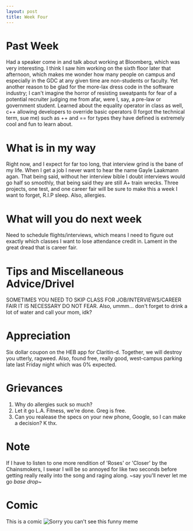 ```yaml
---
layout: post
title: Week Four
---
```


# Past Week
Had a speaker come in and talk about working at Bloomberg, which was very interesting. I think I saw him working on the sixth floor later that afternoon, which makes me wonder how many people on campus and especially in the GDC at any given time are non-students or faculty. Yet another reason to be glad for the more-lax dress code in the software industry; I can't imagine the horror of resisting sweatpants for fear of a potential recruiter judging me from afar, were I, say, a pre-law or government student. Learned about the equality operator in class as well, c++ allowing developers to override basic operators (I forgot the technical term, sue me) such as ++ and == for types they have defined is extremely cool and fun to learn about.

# What is in my way
Right now, and I expect for far too long, that interview grind is the bane of my life. When I get a job I never want to hear the name Gayle Laakmann agan. That being said, without her interview bible I doubt interviews would go half so smoothly, that being said they are still A+ train wrecks. Three projects, one test, and one career fair will be sure to make this a week I want to forget, R.I.P sleep. Also, allergies.

# What will you do next week
Need to schedule flights/interviews, which means I need to figure out exactly which classes I want to lose attendance credit in. Lament in the great dread that is career fair.

# Tips and Miscellaneous Advice/Drivel
SOMETIMES YOU NEED TO SKIP CLASS FOR JOB/INTERVIEWS/CAREER FAIR IT IS NECESSARY DO NOT FEAR.
Also, ummm... don't forget to drink a lot of water and call your mom, idk?

# Appreciation
Six dollar coupon on the HEB app for Claritin-d. Together, we will destroy you utterly, ragweed. Also, found free, really good, west-campus parking late last Friday night which was 0% expected.

# Grievances
1. Why do allergies suck so much?
2. Let it go L.A. Fitness, we're done. Greg is free.
3. Can you realease the specs on your new phone, Google, so I can make a decision? K thx.

# Note
If I have to listen to one more rendition of 'Roses' or 'Closer' by the Chainsmokers, I swear I will be so annoyed for like two seconds before getting really really into the song and raging along. ~say you'll never let me go *base drop*~

# Comic
This is a comic ![Sorry you can't see this funny meme](https://github.com/zachcwc/zachcwc.github.io/blob/master/images/boulderJoke.png?raw=true "LIKE THE PILGRIMS, SQUIDWARD")
